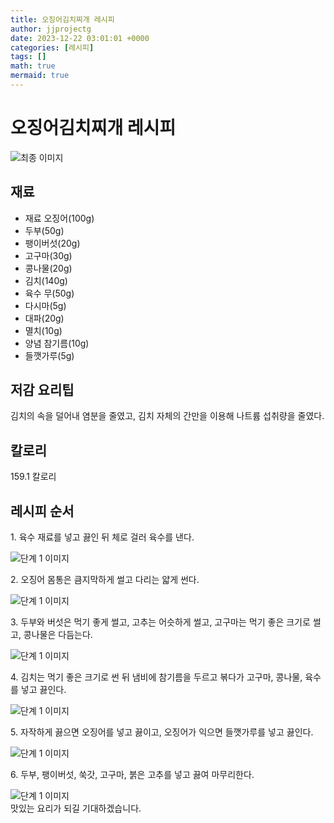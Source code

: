 ```yaml
---
title: 오징어김치찌개 레시피
author: jjprojectg
date: 2023-12-22 03:01:01 +0000
categories: [레시피]
tags: []
math: true
mermaid: true
---
```

<meta name="og:type" content="website"/>
<meta charset="UTF-8"/>
<div class="header">
  <h1>오징어김치찌개 레시피</h1>
</div>

<div class="container my-4">
  <div class="row">
    <div class="col-12 col-md-6">
      <div class="recipe-image">
        <img src="http://www.foodsafetykorea.go.kr/uploadimg/cook/10_00274_2.png" class="step-image" alt="최종 이미지"/>
      </div>
    </div>
    <div class="col-12 col-md-6">
      <div class="ingredients">
        <h2>재료</h2>
        <ul class="card">
          <li> 재료 오징어(100g) </li>
          <li>  두부(50g) </li>
          <li>  팽이버섯(20g) </li>
          <li> 고구마(30g) </li>
          <li>  콩나물(20g) </li>
          <li>  김치(140g) </li>
          <li> 육수 무(50g) </li>
          <li>  다시마(5g) </li>
          <li>  대파(20g) </li>
          <li>  멸치(10g) </li>
          <li> 양념 참기름(10g) </li>
          <li>  들깻가루(5g) </li>
</ul>
      </div>
    </div>
    <div class="col-12 col-md-6">
      <div class="ingredients">
        <h2>저감 요리팁</h2>
        <div class="card"> 
          <p>
            김치의 속을 덜어내 염분을 줄였고,
김치 자체의 간만을 이용해 나트륨 섭취량을 줄였다.
          </p>
        </div>
      </div>
      <div class="ingredients">
        <h2>칼로리</h2>
        <div class="card"> 
          <p>
            159.1 칼로리
          </p>
        </div>
      </div>
    </div>
  </div>

  <h2 class="my-4">레시피 순서</h2>
  <div class="card recipe-card">
    <div class="card-body recipe-step">
      <p class="card-text step-description">1. 육수 재료를 넣고 끓인 뒤 체로 걸러
육수를 낸다.</p>
      <img src="http://www.foodsafetykorea.go.kr/uploadimg/cook/20_00274_1.png" alt="단계 1 이미지" class="step-image"/>
    </div>
  </div>
  <div class="card recipe-card">
    <div class="card-body recipe-step">
      <p class="card-text step-description">2. 오징어 몸통은 큼지막하게 썰고
다리는 얇게 썬다.</p>
      <img src="http://www.foodsafetykorea.go.kr/uploadimg/cook/20_00274_2.png" alt="단계 1 이미지" class="step-image"/>
    </div>
  </div>
  <div class="card recipe-card">
    <div class="card-body recipe-step">
      <p class="card-text step-description">3. 두부와 버섯은 먹기 좋게 썰고,
고추는 어슷하게 썰고, 고구마는
먹기 좋은 크기로 썰고, 콩나물은
다듬는다.</p>
      <img src="http://www.foodsafetykorea.go.kr/uploadimg/cook/20_00274_3.png" alt="단계 1 이미지" class="step-image"/>
    </div>
  </div>
  <div class="card recipe-card">
    <div class="card-body recipe-step">
      <p class="card-text step-description">4. 김치는 먹기 좋은 크기로 썬 뒤
냄비에 참기름을 두르고 볶다가
고구마, 콩나물, 육수를 넣고 끓인다.</p>
      <img src="http://www.foodsafetykorea.go.kr/uploadimg/cook/20_00274_4.png" alt="단계 1 이미지" class="step-image"/>
    </div>
  </div>
  <div class="card recipe-card">
    <div class="card-body recipe-step">
      <p class="card-text step-description">5. 자작하게 끓으면 오징어를 넣고
끓이고, 오징어가 익으면 들깻가루를
넣고 끓인다.</p>
      <img src="http://www.foodsafetykorea.go.kr/uploadimg/cook/20_00274_5.png" alt="단계 1 이미지" class="step-image"/>
    </div>
  </div>
  <div class="card recipe-card">
    <div class="card-body recipe-step">
      <p class="card-text step-description">6. 두부, 팽이버섯, 쑥갓, 고구마,
붉은 고추를 넣고 끓여 마무리한다.</p>
      <img src="http://www.foodsafetykorea.go.kr/uploadimg/cook/20_00274_6.png" alt="단계 1 이미지" class="step-image"/>
    </div>
  </div>

</div>
맛있는 요리가 되길 기대하겠습니다.
